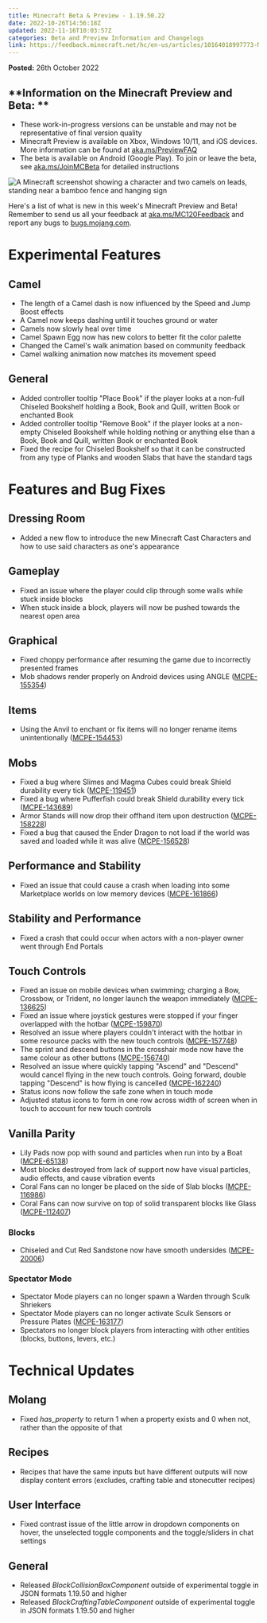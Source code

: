 ```yaml
---
title: Minecraft Beta & Preview - 1.19.50.22
date: 2022-10-26T14:56:18Z
updated: 2022-11-16T10:03:57Z
categories: Beta and Preview Information and Changelogs
link: https://feedback.minecraft.net/hc/en-us/articles/10164018997773-Minecraft-Beta-Preview-1-19-50-22
---
```


**Posted:** 26th October 2022

## **Information on the Minecraft Preview and Beta: **

- These work-in-progress versions can be unstable and may not be representative of final version quality
- Minecraft Preview is available on Xbox, Windows 10/11, and iOS devices. More information can be found at [aka.ms/PreviewFAQ](http://aka.ms/PreviewFAQ)
- The beta is available on Android (Google Play). To join or leave the beta, see [aka.ms/JoinMCBeta](https://aka.ms/JoinMCBeta) for detailed instructions

![A Minecraft screenshot showing a character and two camels on leads, standing near a bamboo fence and hanging sign](https://feedback.minecraft.net/hc/article_attachments/10163883597709)

Here's a list of what is new in this week's Minecraft Preview and Beta! Remember to send us all your feedback at [aka.ms/MC120Feedback](https://aka.ms/MC120Feedback) and report any bugs to [bugs.mojang.com](http://bugs.mojang.com/).

# **Experimental Features**

## **Camel**

- The length of a Camel dash is now influenced by the Speed and Jump Boost effects
- A Camel now keeps dashing until it touches ground or water
- Camels now slowly heal over time
- Camel Spawn Egg now has new colors to better fit the color palette
- Changed the Camel's walk animation based on community feedback
- Camel walking animation now matches its movement speed

## **General**

- Added controller tooltip "Place Book" if the player looks at a non-full Chiseled Bookshelf holding a Book, Book and Quill, written Book or enchanted Book
- Added controller tooltip "Remove Book" if the player looks at a non-empty Chiseled Bookshelf while holding nothing or anything else than a Book, Book and Quill, written Book or enchanted Book
- Fixed the recipe for Chiseled Bookshelf so that it can be constructed from any type of Planks and wooden Slabs that have the standard tags

# **Features and Bug Fixes**

## **Dressing Room**

- Added a new flow to introduce the new Minecraft Cast Characters and how to use said characters as one's appearance

## **Gameplay**

- Fixed an issue where the player could clip through some walls while stuck inside blocks
- When stuck inside a block, players will now be pushed towards the nearest open area

## **Graphical**

- Fixed choppy performance after resuming the game due to incorrectly presented frames
- Mob shadows render properly on Android devices using ANGLE ([MCPE-155354](https://bugs.mojang.com/browse/MCPE-155354))

## **Items**

- Using the Anvil to enchant or fix items will no longer rename items unintentionally ([MCPE-154453](https://bugs.mojang.com/browse/MCPE-154453))

## **Mobs**

- Fixed a bug where Slimes and Magma Cubes could break Shield durability every tick ([MCPE-119451](https://bugs.mojang.com/browse/MCPE-119451))
- Fixed a bug where Pufferfish could break Shield durability every tick ([MCPE-143689](https://bugs.mojang.com/browse/MCPE-143689))
- Armor Stands will now drop their offhand item upon destruction ([MCPE-158228](https://bugs.mojang.com/browse/MCPE-158228))
- Fixed a bug that caused the Ender Dragon to not load if the world was saved and loaded while it was alive ([MCPE-156528](https://bugs.mojang.com/browse/MCPE-156528))

## **Performance and Stability**

- Fixed an issue that could cause a crash when loading into some Marketplace worlds on low memory devices ([MCPE-161866](https://bugs.mojang.com/browse/MCPE-161866))

## **Stability and Performance**

- Fixed a crash that could occur when actors with a non-player owner went through End Portals

## **Touch Controls**

- Fixed an issue on mobile devices when swimming; charging a Bow, Crossbow, or Trident, no longer launch the weapon immediately ([MCPE-136625](https://bugs.mojang.com/browse/MCPE-136625))
- Fixed an issue where joystick gestures were stopped if your finger overlapped with the hotbar ([MCPE-159870](https://bugs.mojang.com/browse/MCPE-159870))
- Resolved an issue where players couldn't interact with the hotbar in some resource packs with the new touch controls ([MCPE-157748](https://bugs.mojang.com/browse/MCPE-157748))
- The sprint and descend buttons in the crosshair mode now have the same colour as other buttons ([MCPE-156740](https://bugs.mojang.com/browse/MCPE-156740))
- Resolved an issue where quickly tapping "Ascend" and "Descend" would cancel flying in the new touch controls. Going forward, double tapping "Descend" is how flying is cancelled ([MCPE-162240](https://bugs.mojang.com/browse/MCPE-162240))
- Status icons now follow the safe zone when in touch mode
- Adjusted status icons to form in one row across width of screen when in touch to account for new touch controls

## **Vanilla Parity**

- Lily Pads now pop with sound and particles when run into by a Boat ([MCPE-65138](https://bugs.mojang.com/browse/MCPE-65138))
- Most blocks destroyed from lack of support now have visual particles, audio effects, and cause vibration events
- Coral Fans can no longer be placed on the side of Slab blocks ([MCPE-116986](https://bugs.mojang.com/browse/MCPE-116986))
- Coral Fans can now survive on top of solid transparent blocks like Glass ([MCPE-112407](https://bugs.mojang.com/browse/MCPE-112407))

### **Blocks**

- Chiseled and Cut Red Sandstone now have smooth undersides ([MCPE-20006](https://bugs.mojang.com/browse/MCPE-20006))

### **Spectator Mode**

- Spectator Mode players can no longer spawn a Warden through Sculk Shriekers
- Spectator Mode players can no longer activate Sculk Sensors or Pressure Plates ([MCPE-163177](https://bugs.mojang.com/browse/MCPE-163177))
- Spectators no longer block players from interacting with other entities (blocks, buttons, levers, etc.)

# **Technical Updates**

## **Molang**

- Fixed *has_property* to return 1 when a property exists and 0 when not, rather than the opposite of that

## **Recipes**

- Recipes that have the same inputs but have different outputs will now display content errors (excludes, crafting table and stonecutter recipes)

## **User Interface**

- Fixed contrast issue of the little arrow in dropdown components on hover, the unselected toggle components and the toggle/sliders in chat settings

## **General**

- Released *BlockCollisionBoxComponent* outside of experimental toggle in JSON formats 1.19.50 and higher
- Released *BlockCraftingTableComponent* outside of experimental toggle in JSON formats 1.19.50 and higher
